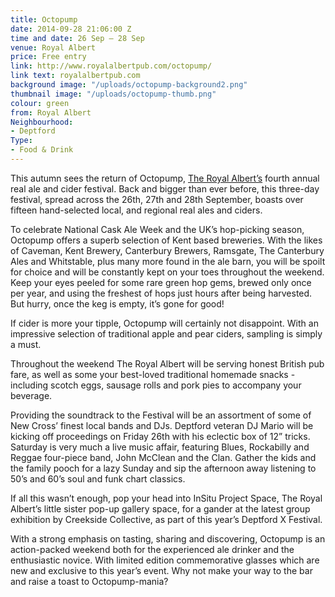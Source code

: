 ```yaml
---
title: Octopump
date: 2014-09-28 21:06:00 Z
time and date: 26 Sep – 28 Sep
venue: Royal Albert
price: Free entry
link: http://www.royalalbertpub.com/octopump/
link text: royalalbertpub.com
background image: "/uploads/octopump-background2.png"
thumbnail image: "/uploads/octopump-thumb.png"
colour: green
from: Royal Albert
Neighbourhood:
- Deptford
Type:
- Food & Drink
---
```


This autumn sees the return of Octopump, [The Royal Albert’s](http://www.royalalbertpub.com) fourth annual real ale and cider festival. Back and bigger than ever before, this three-day festival, spread across the 26th, 27th and 28th September, boasts over fifteen hand-selected local, and regional real ales and ciders.
 
To celebrate National Cask Ale Week and the UK’s hop-picking season, Octopump offers a superb selection of Kent based breweries. With the likes of Caveman, Kent Brewery, Canterbury Brewers, Ramsgate, The Canterbury Ales and Whitstable, plus many more found in the ale barn, you will be spoilt for choice and will be constantly kept on your toes throughout the weekend. Keep your eyes peeled for some rare green hop gems, brewed only once per year, and using the freshest of hops just hours after being harvested. But hurry, once the keg is empty, it’s gone for good!
 
If cider is more your tipple, Octopump will certainly not disappoint. With an impressive selection of traditional apple and pear ciders, sampling is simply a must.
 
Throughout the weekend The Royal Albert will be serving honest British pub fare, as well as some your best-loved traditional homemade snacks - including scotch eggs, sausage rolls and pork pies to accompany your beverage.
 
Providing the soundtrack to the Festival will be an assortment of some of New Cross’ finest local bands and DJs. Deptford veteran DJ Mario will be kicking off proceedings on Friday 26th with his eclectic box of 12” tricks. Saturday is very much a live music affair, featuring Blues, Rockabilly and Reggae four-piece band, John McClean and the Clan. Gather the kids and the family pooch for a lazy Sunday and sip the afternoon away listening to 50’s and 60’s soul and funk chart classics.
 
If all this wasn’t enough, pop your head into InSitu Project Space, The Royal Albert’s little sister pop-up gallery space, for a gander at the latest group exhibition by Creekside Collective, as part of this year’s Deptford X Festival.
 
With a strong emphasis on tasting, sharing and discovering, Octopump is an action-packed weekend both for the experienced ale drinker and the enthusiastic novice. With limited edition commemorative glasses which are new and exclusive to this year’s event.
Why not make your way to the bar and raise a toast to Octopump-mania?
